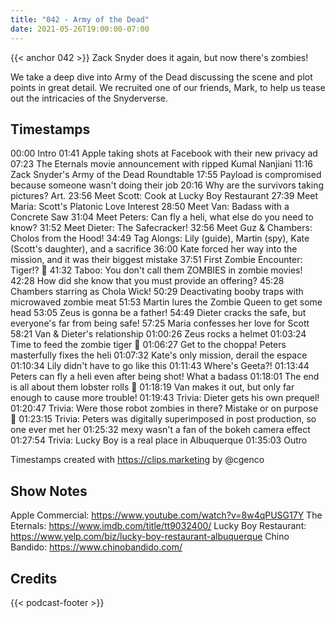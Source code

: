 ```yaml
---
title: "042 - Army of the Dead"
date: 2021-05-26T19:00:00-07:00
---
```

{{< anchor 042 >}}
Zack Snyder does it again, but now there's zombies!<!--more-->

We take a deep dive into Army of the Dead discussing the scene and plot points in great detail. We recruited one of our friends, Mark, to help us tease out the intricacies of the Snyderverse.

## Timestamps
00:00 Intro
01:41 Apple taking shots at Facebook with their new privacy ad
07:23 The Eternals movie announcement with ripped Kumal Nanjiani
11:16 Zack Snyder's Army of the Dead Roundtable
17:55 Payload is compromised because someone wasn't doing their job
20:16 Why are the survivors taking pictures? Art.
23:56 Meet Scott: Cook at Lucky Boy Restaurant
27:39 Meet Maria: Scott's Platonic Love Interest
28:50 Meet Van: Badass with a Concrete Saw
31:04 Meet Peters: Can fly a heli, what else do you need to know?
31:52 Meet Dieter: The Safecracker!
32:56 Meet Guz & Chambers: Cholos from the Hood!
34:49 Tag Alongs: Lily (guide), Martin (spy), Kate (Scott's daughter), and a sacrifice
36:00 Kate forced her way into the mission, and it was their biggest mistake
37:51 First Zombie Encounter: Tiger!? 🐯
41:32 Taboo: You don't call them ZOMBIES in zombie movies!
42:28 How did she know that you must provide an offering?
45:28 Chambers starring as Chola Wick!
50:29 Deactivating booby traps with microwaved zombie meat
51:53 Martin lures the Zombie Queen to get some head
53:05 Zeus is gonna be a father!
54:49 Dieter cracks the safe, but everyone's far from being safe!
57:25 Maria confesses her love for Scott
58:21 Van & Dieter's relationship
01:00:26 Zeus rocks a helmet
01:03:24 Time to feed the zombie tiger 🐯
01:06:27 Get to the choppa! Peters masterfully fixes the heli
01:07:32 Kate's only mission, derail the espace
01:10:34 Lily didn't have to go like this
01:11:43 Where's Geeta?!
01:13:44 Peters can fly a heli even after being shot! What a badass
01:18:01 The end is all about them lobster rolls 🦞
01:18:19 Van makes it out, but only far enough to cause more trouble!
01:19:43 Trivia: Dieter gets his own prequel!
01:20:47 Trivia: Were those robot zombies in there? Mistake or on purpose 🤔
01:23:15 Trivia: Peters was digitally superimposed in post production, so one ever met her
01:25:32 mexy wasn't a fan of the bokeh camera effect
01:27:54 Trivia: Lucky Boy is a real place in Albuquerque
01:35:03 Outro

Timestamps created with https://clips.marketing by @cgenco

## Show Notes
Apple Commercial: https://www.youtube.com/watch?v=8w4qPUSG17Y
The Eternals: https://www.imdb.com/title/tt9032400/
Lucky Boy Restaurant: https://www.yelp.com/biz/lucky-boy-restaurant-albuquerque
Chino Bandido: https://www.chinobandido.com/

## Credits
{{< podcast-footer >}}

